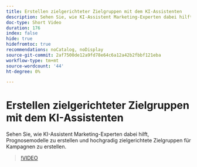 ```yaml
---
title: Erstellen zielgerichteter Zielgruppen mit dem KI-Assistenten
description: Sehen Sie, wie KI-Assistent Marketing-Experten dabei hilft, Prognosemodelle zu erstellen und hochgradig zielgerichtete Zielgruppen für Kampagnen zu erstellen.
doc-type: Short Video
duration: 176
index: false
hide: true
hidefromtoc: true
recommendations: noCatalog, noDisplay
source-git-commit: 2af7500de12a9fd78e64c6a12a42b2fbbf121eba
workflow-type: tm+mt
source-wordcount: '44'
ht-degree: 0%

---
```



# Erstellen zielgerichteter Zielgruppen mit dem KI-Assistenten

Sehen Sie, wie KI-Assistent Marketing-Experten dabei hilft, Prognosemodelle zu erstellen und hochgradig zielgerichtete Zielgruppen für Kampagnen zu erstellen.

<!-- 62_OS512_3442427_175_creating-targeted-audiences-with-ai-assistant -->
>[!VIDEO](https://video.tv.adobe.com/v/3458186/?learn=on&enablevpops=true)
